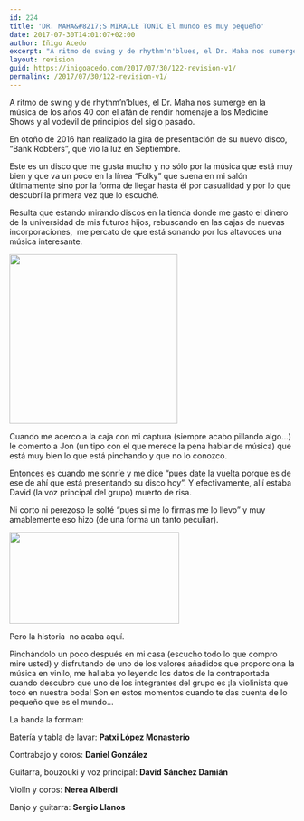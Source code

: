 ```yaml
---
id: 224
title: 'DR. MAHA&#8217;S MIRACLE TONIC El mundo es muy pequeño'
date: 2017-07-30T14:01:07+02:00
author: Iñigo Acedo
excerpt: "A ritmo de swing y de rhythm'n'blues, el Dr. Maha nos sumerge en la música de los años 40 con el afán de rendir homenaje a los Medicine Shows y al vodevil de principios del siglo pasado."
layout: revision
guid: https://inigoacedo.com/2017/07/30/122-revision-v1/
permalink: /2017/07/30/122-revision-v1/
---
```

A ritmo de swing y de rhythm&#8217;n&#8217;blues, el Dr. Maha nos sumerge en la música de los años 40 con el afán de rendir homenaje a los Medicine Shows y al vodevil de principios del siglo pasado.

<!--more-->

En otoño de 2016 han realizado la gira de presentación de su nuevo disco, “Bank Robbers”, que vio la luz en Septiembre.

Este es un disco que me gusta mucho y no sólo por la música que está muy bien y que va un poco en la línea “Folky” que suena en mi salón últimamente sino por la forma de llegar hasta él por casualidad y por lo que descubrí la primera vez que lo escuché.

Resulta que estando mirando discos en la tienda donde me gasto el dinero de la universidad de mis futuros hijos, rebuscando en las cajas de nuevas incorporaciones,  me percato de que está sonando por los altavoces una música interesante.

<img class="alignnone size-medium wp-image-112" src="https://inigoacedo.com/wp-content/uploads/2017/01/ScreenHunter_8-297x300.jpg" alt="" width="297" height="300" srcset="https://inigoacedo.com/wp-content/uploads/2017/01/ScreenHunter_8-297x300.jpg 297w, https://inigoacedo.com/wp-content/uploads/2017/01/ScreenHunter_8-100x100.jpg 100w, https://inigoacedo.com/wp-content/uploads/2017/01/ScreenHunter_8.jpg 428w" sizes="(max-width: 297px) 100vw, 297px" /> 

Cuando me acerco a la caja con mi captura (siempre acabo pillando algo…) le comento a Jon (un tipo con el que merece la pena hablar de música) que está muy bien lo que está pinchando y que no lo conozco.

Entonces es cuando me sonríe y me dice “pues date la vuelta porque es de ese de ahí que está presentando su disco hoy”. Y efectivamente, allí estaba David (la voz principal del grupo) muerto de risa.

Ni corto ni perezoso le solté “pues si me lo firmas me lo llevo” y muy amablemente eso hizo (de una forma un tanto peculiar).

[<img class="alignnone size-medium wp-image-223" src="https://inigoacedo.com/wp-content/uploads/2017/01/ScreenHunter_3-1-300x162.jpg" alt="" width="300" height="162" srcset="https://inigoacedo.com/wp-content/uploads/2017/01/ScreenHunter_3-1-300x162.jpg 300w, https://inigoacedo.com/wp-content/uploads/2017/01/ScreenHunter_3-1-768x416.jpg 768w, https://inigoacedo.com/wp-content/uploads/2017/01/ScreenHunter_3-1-1024x554.jpg 1024w, https://inigoacedo.com/wp-content/uploads/2017/01/ScreenHunter_3-1.jpg 1057w" sizes="(max-width: 300px) 100vw, 300px" />](https://inigoacedo.com/wp-content/uploads/2017/01/ScreenHunter_3-1.jpg)

Pero la historia  no acaba aquí.

Pinchándolo un poco después en mi casa (escucho todo lo que compro mire usted) y disfrutando de uno de los valores añadidos que proporciona la música en vinilo, me hallaba yo leyendo los datos de la contraportada cuando descubro que uno de los integrantes del grupo es ¡la violinista que tocó en nuestra boda! Son en estos momentos cuando te das cuenta de lo pequeño que es el mundo…

La banda la forman:

Batería y tabla de lavar: **Patxi López Monasterio**

Contrabajo y coros: **Daniel González**

Guitarra, bouzouki y voz principal: **David Sánchez Damián**

Violín y coros: **Nerea Alberdi**

Banjo y guitarra: **Sergio Llanos**

&nbsp;